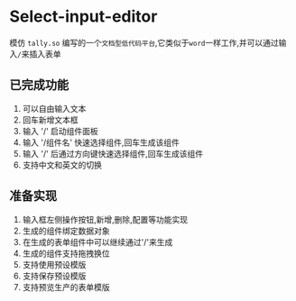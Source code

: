<!--
 * @Author: sroxck
 * @Date: 2023-10-19 10:33:44
 * @LastEditors: sroxck
 * @LastEditTime: 2023-10-24 14:01:57
 * @Description: 
-->
# Select-input-editor
模仿 `tally.so` 编写的一个`文档型低代码平台`,它类似于`word`一样工作,并可以通过输入`/`来插入表单

## 已完成功能
1. 可以自由输入文本
2. 回车新增文本框
3. 输入 '/' 启动组件面板 
4. 输入 '/组件名' 快速选择组件,回车生成该组件
5. 输入 '/' 后通过方向键快速选择组件,回车生成该组件
6. 支持中文和英文的切换

## 准备实现
1. 输入框左侧操作按钮,新增,删除,配置等功能实现
2. 生成的组件绑定数据对象
3. 在生成的表单组件中可以继续通过'/'来生成
4. 生成的组件支持拖拽换位
5. 支持使用预设模版
6. 支持保存预设模版
7. 支持预览生产的表单模版
